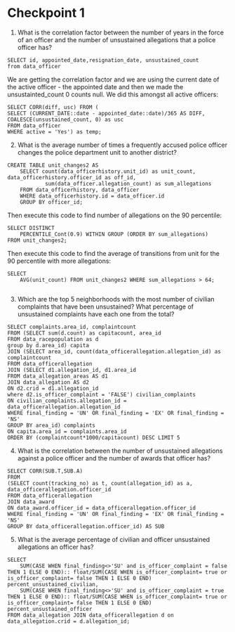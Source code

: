 # Checkpoint 1



1. What is the correlation factor between the number of years in the force of an officer and the number of unsustained allegations that a police officer has? 

```
SELECT id, appointed_date,resignation_date, unsustained_count
from data_officer
```

We are getting the correlation factor and we are using the current date of the active officer - the appointed date and then we made the unsustainted_count 0 counts null. We did this amongst all active officers:
```
SELECT CORR(diff, usc) FROM (
SELECT (CURRENT_DATE::date - appointed_date::date)/365 AS DIFF, COALESCE(unsustained_count, 0) as usc
FROM data_officer
WHERE active = 'Yes') as temp;

```



2. What is the average number of times a frequently accused police officer changes the police department unit to another district?

```
CREATE TABLE unit_changes2 AS
    SELECT count(data_officerhistory.unit_id) as unit_count, data_officerhistory.officer_id as off_id,
            sum(data_officer.allegation_count) as sum_allegations
    FROM data_officerhistory, data_officer
    WHERE data_officerhistory.id = data_officer.id
    GROUP BY officer_id;
```

Then execute this code to find number of allegations on the 90 percentile:
```
SELECT DISTINCT
    PERCENTILE_Cont(0.9) WITHIN GROUP (ORDER BY sum_allegations)
FROM unit_changes2;
```

Then execute this code to find the average of transitions from unit for the 90 percentile with more allegations:
```
SELECT
    AVG(unit_count) FROM unit_changes2 WHERE sum_allegations > 64;
    
```

3. Which are the top 5 neighborhoods with the most number of civilian complaints that have been unsustained? What percentage of unsustained complaints have each one from the total?

```
SELECT complaints.area_id, complaintcount
FROM (SELECT sum(d.count) as capitacount, area_id
FROM data_racepopulation as d
group by d.area_id) capita
JOIN (SELECT area_id, count(data_officerallegation.allegation_id) as complaintcount
FROM data_officerallegation
JOIN (SELECT d1.allegation_id, d1.area_id
FROM data_allegation_areas AS d1
JOIN data_allegation AS d2
ON d2.crid = d1.allegation_id
where d2.is_officer_complaint = 'FALSE') civilian_complaints
ON civilian_complaints.allegation_id = data_officerallegation.allegation_id
WHERE final_finding = 'UN' OR final_finding = 'EX' OR final_finding = 'NS'
GROUP BY area_id) complaints
ON capita.area_id = complaints.area_id
ORDER BY (complaintcount*1000/capitacount) DESC LIMIT 5
```

4. What is the correlation between the number of unsustained allegations against a police officer and the number of awards that officer has? 

```
SELECT CORR(SUB.T,SUB.A)
FROM
(SELECT count(tracking_no) as t, count(allegation_id) as a, data_officerallegation.officer_id
FROM data_officerallegation
JOIN data_award
ON data_award.officer_id = data_officerallegation.officer_id
WHERE final_finding = 'UN' OR final_finding = 'EX' OR final_finding = 'NS'
GROUP BY data_officerallegation.officer_id) AS SUB
```

5. What is the average percentage of civilian and officer unsustained allegations an officer has?

```
SELECT
    SUM(CASE WHEN final_finding<>'SU' and is_officer_complaint = false THEN 1 ELSE 0 END):: float/SUM(CASE WHEN is_officer_complaint= true or is_officer_complaint= false THEN 1 ELSE 0 END)  percent_unsustained_civilian,
    SUM(CASE WHEN final_finding<>'SU' and is_officer_complaint = true THEN 1 ELSE 0 END):: float/SUM(CASE WHEN is_officer_complaint= true or is_officer_complaint= false THEN 1 ELSE 0 END)  percent_unsustained_officer
FROM data_allegation JOIN data_officerallegation d on data_allegation.crid = d.allegation_id;
```










